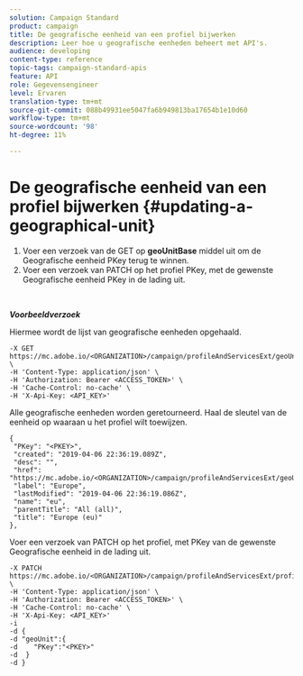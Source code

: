 ```yaml
---
solution: Campaign Standard
product: campaign
title: De geografische eenheid van een profiel bijwerken
description: Leer hoe u geografische eenheden beheert met API's.
audience: developing
content-type: reference
topic-tags: campaign-standard-apis
feature: API
role: Gegevensengineer
level: Ervaren
translation-type: tm+mt
source-git-commit: 088b49931ee5047fa6b949813ba17654b1e10d60
workflow-type: tm+mt
source-wordcount: '98'
ht-degree: 11%

---
```



# De geografische eenheid van een profiel bijwerken {#updating-a-geographical-unit}

1. Voer een verzoek van de GET op **geoUnitBase** middel uit om de Geografische eenheid PKey terug te winnen.
1. Voer een verzoek van PATCH op het profiel PKey, met de gewenste Geografische eenheid PKey in de lading uit.

<br/>

***Voorbeeldverzoek***

Hiermee wordt de lijst van geografische eenheden opgehaald.

```
-X GET https://mc.adobe.io/<ORGANIZATION>/campaign/profileAndServicesExt/geoUnitBase/ \
-H 'Content-Type: application/json' \
-H 'Authorization: Bearer <ACCESS_TOKEN>' \
-H 'Cache-Control: no-cache' \
-H 'X-Api-Key: <API_KEY>'
```

Alle geografische eenheden worden geretourneerd. Haal de sleutel van de eenheid op waaraan u het profiel wilt toewijzen.

```
{
 "PKey": "<PKEY>",
 "created": "2019-04-06 22:36:19.089Z",
 "desc": "",
 "href": "https://mc.adobe.io/<ORGANIZATION>/campaign/profileAndServicesExt/geoUnitBase/<PKEY>",
 "label": "Europe",
 "lastModified": "2019-04-06 22:36:19.086Z",
 "name": "eu",
 "parentTitle": "All (all)",
 "title": "Europe (eu)"
},
```

Voer een verzoek van PATCH op het profiel, met PKey van de gewenste Geografische eenheid in de lading uit.

```
-X PATCH https://mc.adobe.io/<ORGANIZATION>/campaign/profileAndServicesExt/profile/<PKEY> \
-H 'Content-Type: application/json' \
-H 'Authorization: Bearer <ACCESS_TOKEN>' \
-H 'Cache-Control: no-cache' \
-H 'X-Api-Key: <API_KEY>'
-i
-d {
-d "geoUnit":{
-d    "PKey":"<PKEY>"
-d  }
-d }
```

<!-- + réponse -->
